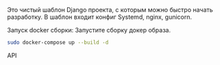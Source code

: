 Это чистый шаблон Django проекта, с которым можно быстро начать разработку. В шаблон входит конфиг Systemd, nginx, gunicorn.

Запуск docker сборки:
Запустите сборку докер образа.

```bash
sudo docker-compose up --build -d
```

API

